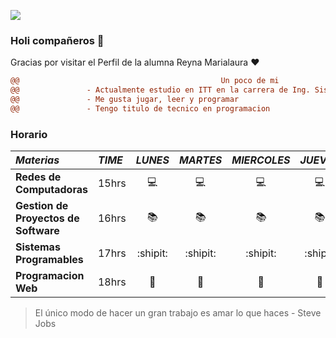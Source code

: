 ![](https://cerezadeljerte.org/wp-content/uploads/2017/03/cerezos-en-flor-en-washington-Fiesta-Nacional-724x409.jpg)

### Holi compañeros 👋


Gracias por visitar el Perfil de la alumna Reyna Marialaura :heart:

```diff
@@                                             Un poco de mi                                                       @@
@@               - Actualmente estudio en ITT en la carrera de Ing. Sistemas Computacionales                       @@
@@               - Me gusta jugar, leer y programar                                                                @@
@@               - Tengo titulo de tecnico en programacion                                                         @@

```

### Horario

|*Materias* | *TIME* | *LUNES* | *MARTES* | *MIERCOLES* | *JUEVES* | *VIERNES* |
| :--	| :--	|:--:	|:--:	|:--:	| :--:	| :--:	|
| **Redes de Computadoras** | 15hrs | :computer:	| :computer: | :computer: | :computer: |:computer: |
| **Gestion de Proyectos de Software** | 16hrs | :books:	| :books: |:books: | :books: |:books: | 
| **Sistemas Programables** | 17hrs | :shipit:	| :shipit: | :shipit: | :shipit: | | 
| **Programacion Web** | 18hrs | :e-mail:	| :e-mail: | :e-mail: | :e-mail: |:e-mail: |


> El único modo de hacer un gran trabajo es amar lo que haces - Steve Jobs
